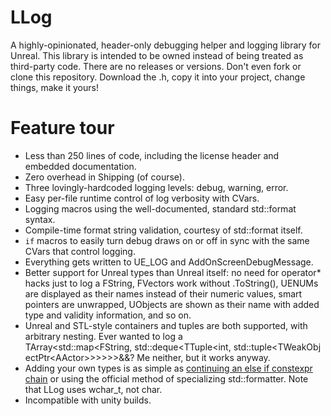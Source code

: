 # LLog

A highly-opinionated, header-only debugging helper and logging library for
Unreal.
This library is intended to be owned instead of being treated as third-party code.
There are no releases or versions.
Don't even fork or clone this repository.
Download the .h, copy it into your project, change things, make it yours!

# Feature tour

* Less than 250 lines of code, including the license header and embedded
  documentation.
* Zero overhead in Shipping (of course).
* Three lovingly-hardcoded logging levels: debug, warning, error.
* Easy per-file runtime control of log verbosity with CVars.
* Logging macros using the well-documented, standard std::format syntax.
* Compile-time format string validation, courtesy of std::format itself.
* `if` macros to easily turn debug draws on or off in sync with the same CVars
  that control logging.
* Everything gets written to UE_LOG and AddOnScreenDebugMessage.
* Better support for Unreal types than Unreal itself: no need for operator\*
  hacks just to log a FString, FVectors work without .ToString(), UENUMs are
  displayed as their names instead of their numeric values, smart pointers are
  unwrapped, UObjects are shown as their name with added type and validity
  information, and so on.
* Unreal and STL-style containers and tuples are both supported, with arbitrary
  nesting. Ever wanted to log a
  TArray\<std::map\<FString,&nbsp;std::deque\<TTuple\<int,&nbsp;std::tuple\<TWeakObjectPtr\<AActor\>\>\>\>\>\>&&?
  Me neither, but it works anyway.
* Adding your own types is as simple as
  [continuing an else if constexpr chain](LLog.h#L193) or using the official
  method of specializing std::formatter.
  Note that LLog uses wchar_t, not char.
* Incompatible with unity builds.
